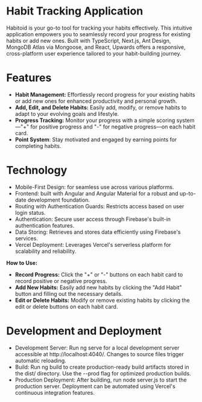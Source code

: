 # Habit Tracking Application

Habitoid is your go-to tool for tracking your habits effectively. This intuitive application empowers you to seamlessly record your progress for existing habits or add new ones. Built with TypeScript, Next.js, Ant Design, MongoDB Atlas via Mongoose, and React, Upwards offers a responsive, cross-platform user experience tailored to your habit-building journey.

# Features

- **Habit Management:** Effortlessly record progress for your existing habits or add new ones for enhanced productivity and personal growth.
- **Add, Edit, and Delete Habits:** Easily add, modify, or remove habits to adapt to your evolving goals and lifestyle.
- **Progress Tracking:** Monitor your progress with a simple scoring system—"+" for positive progress and "-" for negative progress—on each habit card.
- **Point System**: Stay motivated and engaged by earning points for completing habits.

# Technology

- Mobile-First Design: for seamless use across various platforms.
- Frontend: built with Angular and Angular Material for a robust and up-to-date development foundation.
- Routing with Authentication Guards: Restricts access based on user login status.
- Authentication: Secure user access through Firebase's built-in authentication features.
- Data Storing: Retrieves and stores data efficiently using Firebase's services.
- Vercel Deployment: Leverages Vercel's serverless platform for scalability and reliability.

**How to Use:**

- **Record Progress:** Click the "+" or "-" buttons on each habit card to record positive or negative progress.
- **Add New Habits:** Easily add new habits by clicking the "Add Habit" button and filling out the necessary details.
- **Edit or Delete Habits:** Modify or remove existing habits by clicking the edit or delete buttons on each habit card.

# Development and Deployment

- Development Server: Run ng serve for a local development server accessible at http://localhost:4040/. Changes to source files trigger automatic reloading.
- Build: Run ng build to create production-ready build artifacts stored in the dist/ directory. Use the --prod flag for optimized production builds.
- Production Deployment: After building, run node server.js to start the production server. Deployment can be automated using Vercel's continuous integration features.
